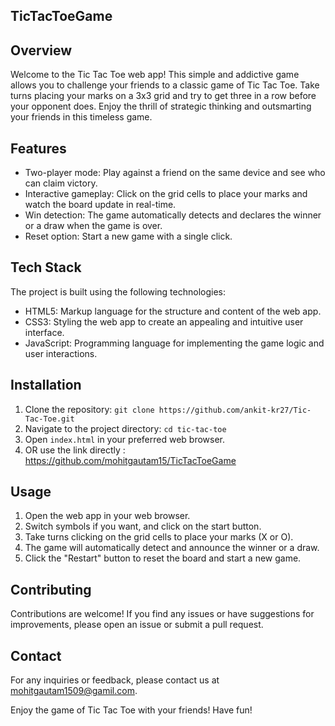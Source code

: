 ## TicTacToeGame

## Overview

Welcome to the Tic Tac Toe web app! This simple and addictive game allows you to challenge your friends to a classic game of Tic Tac Toe. Take turns placing your marks on a 3x3 grid and try to get three in a row before your opponent does. Enjoy the thrill of strategic thinking and outsmarting your friends in this timeless game.

## Features

- Two-player mode: Play against a friend on the same device and see who can claim victory.
- Interactive gameplay: Click on the grid cells to place your marks and watch the board update in real-time.
- Win detection: The game automatically detects and declares the winner or a draw when the game is over.
- Reset option: Start a new game with a single click.

## Tech Stack

The project is built using the following technologies:

- HTML5: Markup language for the structure and content of the web app.
- CSS3: Styling the web app to create an appealing and intuitive user interface.
- JavaScript: Programming language for implementing the game logic and user interactions.

## Installation

1. Clone the repository: `git clone https://github.com/ankit-kr27/Tic-Tac-Toe.git`
2. Navigate to the project directory: `cd tic-tac-toe`
3. Open `index.html` in your preferred web browser.
4. OR use the link directly : https://github.com/mohitgautam15/TicTacToeGame

## Usage

1. Open the web app in your web browser.
2. Switch symbols if you want, and click on the start button.
3. Take turns clicking on the grid cells to place your marks (X or O).
4. The game will automatically detect and announce the winner or a draw.
5. Click the "Restart" button to reset the board and start a new game.

## Contributing

Contributions are welcome! If you find any issues or have suggestions for improvements, please open an issue or submit a pull request.

## Contact

For any inquiries or feedback, please contact us at [mohitgautam1509@gamil.com](mailto:mohitgautam1509@gmail.com).

Enjoy the game of Tic Tac Toe with your friends! Have fun!

